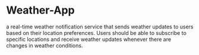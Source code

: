 # Weather-App
a real-time weather notification service that sends weather updates to users based on their location preferences. Users should be able to subscribe to specific locations and receive weather updates whenever there are changes in weather conditions.
